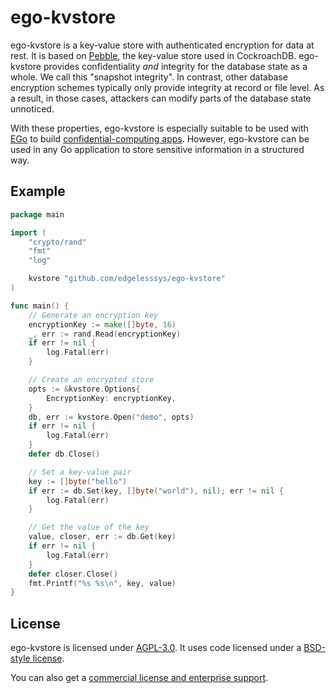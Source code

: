 # ego-kvstore

ego-kvstore is a key-value store with authenticated encryption for data at rest. It is based on [Pebble](https://github.com/cockroachdb/pebble), the key-value store used in CockroachDB.
ego-kvstore provides confidentiality *and* integrity for the database state as a whole. We call this "snapshot integrity".
In contrast, other database encryption schemes typically only provide integrity at record or file level. As a result, in those cases, attackers can modify parts of the database state unnoticed.

With these properties, ego-kvstore is especially suitable to be used with [EGo](https://github.com/edgelesssys/ego) to build [confidential-computing apps](https://www.edgeless.systems/confidential-computing).
However, ego-kvstore can be used in any Go application to store sensitive information in a structured way. 

## Example

```go
package main

import (
	"crypto/rand"
	"fmt"
	"log"

	kvstore "github.com/edgelesssys/ego-kvstore"
)

func main() {
	// Generate an encryption key
	encryptionKey := make([]byte, 16)
	_, err := rand.Read(encryptionKey)
	if err != nil {
		log.Fatal(err)
	}

	// Create an encrypted store
	opts := &kvstore.Options{
		EncryptionKey: encryptionKey,
	}
	db, err := kvstore.Open("demo", opts)
	if err != nil {
		log.Fatal(err)
	}
	defer db.Close()

	// Set a key-value pair
	key := []byte("hello")
	if err := db.Set(key, []byte("world"), nil); err != nil {
		log.Fatal(err)
	}

	// Get the value of the key
	value, closer, err := db.Get(key)
	if err != nil {
		log.Fatal(err)
	}
	defer closer.Close()
	fmt.Printf("%s %s\n", key, value)
}
```

## License

ego-kvstore is licensed under [AGPL-3.0](LICENSE).
It uses code licensed under a [BSD-style license](LICENSE.pebble).

You can also get a [commercial license and enterprise support](https://www.edgeless.systems/enterprise-support).
